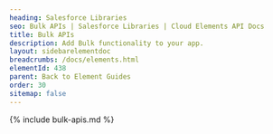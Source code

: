 ```yaml
---
heading: Salesforce Libraries
seo: Bulk APIs | Salesforce Libraries | Cloud Elements API Docs
title: Bulk APIs
description: Add Bulk functionality to your app.
layout: sidebarelementdoc
breadcrumbs: /docs/elements.html
elementId: 438
parent: Back to Element Guides
order: 30
sitemap: false
---
```


{% include bulk-apis.md %}
